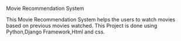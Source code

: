 Movie Recommendation System

This Movie Recommendation System helps the users to watch movies based on previous movies watched.
This Project is done using Python,Django Framework,Html and css.
